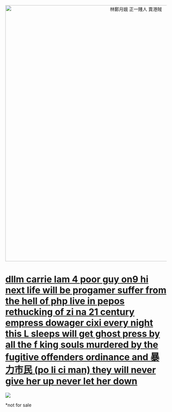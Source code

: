 <p align="center">
  <img src="https://img.shields.io/badge/%E2%9A%B0%EF%B8%8F%E6%9E%97%E9%84%AD%E6%9C%88%E5%A8%A5-%E6%AD%A3%E4%B8%80%E8%B3%A4%E4%BA%BA%20%E8%B3%A3%E6%B8%AF%E8%B3%8A-red" title="林鄭月娥 正一賤人 賣港賊" width=800></img>
</p>

# [dllm carrie lam 4 poor guy on9 hi next life will be progamer suffer from the hell of php live in pepos rethucking of zi na 21 century empress dowager cixi every night this L sleeps will get ghost press by all the f king souls murdered by the fugitive offenders ordinance and 暴力市民 (po li ci man) they will never give her up never let her down](https://www.youtube.com/watch?v=1q82twrdr0U)


[![](https://images-ext-1.discordapp.net/external/4YY9wjCOp-2cMlFGZSbLR7cOgGZrwqi-vlp3gZXMjbE/%3Fwidth%3D780%26height%3D585/https/media.discordapp.net/attachments/430364566027763744/938125566488490014/IMG_2604.jpg)](https://www.youtube.com/watch?v=52O-ZejLp8A)

*not for sale
